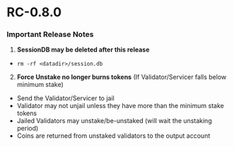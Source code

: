 # RC-0.8.0

### Important Release Notes

1) **SessionDB may be deleted after this release**

* `rm -rf <datadir>/session.db`

2) **Force Unstake no longer burns tokens**
   (If Validator/Servicer falls below minimum stake)
- Send the Validator/Servicer to jail
- Validator may not unjail unless they have more than the minimum stake tokens
- Jailed Validators may unstake/be-unstaked (will wait the unstaking period)
- Coins are returned from unstaked validators to the output account

